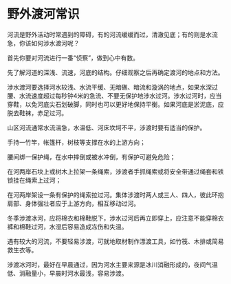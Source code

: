 # 野外渡河常识
河流是野外活动时常遇到的障碍，有的河流缓缓而过，清澈见底；有的则是水流急，你该如何涉水渡河呢？

首先你要对河流进行一番“侦察”，做到心中有数。

先了解河道的深浅、流速，河底的结构。仔细观察之后再确定渡河的地点和方法。

涉水渡河要选择河水较浅、水流平缓、无暗礁、暗流和漩涡的地点，如果水深过腰、水流速度超过每秒钟4米的急流、不要无保护地涉水过河。涉水过河时，应当穿鞋，以免河底尖石划破脚，同时也可以更好地保持平衡。如果河底是淤泥底，应脱去鞋袜，赤足过河。

山区河流通常水流湍急，水温低、河床坎坷不平，涉渡时要有适当的保护。

手持一竹竿，帐篷杆，树枝等支撑在水的上游方向；

腰间绑一保护绳，在水中摔倒或被水冲倒，有保护可避免危险；

在河两岸石块上或树木上拉架一条绳索，涉渡者手抓绳索或将安全带通过绳套和铁锁挂在绳索上过河；

在河两岸架设一条有保护的绳索拉过河。集体涉渡时两人或三人、四人，彼此环抱肩部、身体强壮者应于上游方向，相互移动过河。

冬季涉渡冰河，应将棉衣和棉鞋脱下，涉水过河后再立即穿上，应注意不能穿棉衣裤和棉鞋过河，水湿后容易造成冻伤和失温。

遇有较大的河流，不要轻易涉渡，可就地取材制作漂渡工具，如竹筏、木排或简易救生衣等。

涉渡冰河时，最好在早晨通过，因为河水主要来源是冰川消融形成的，夜间气温低、消融量小，早晨时河水最浅，容易涉渡。

